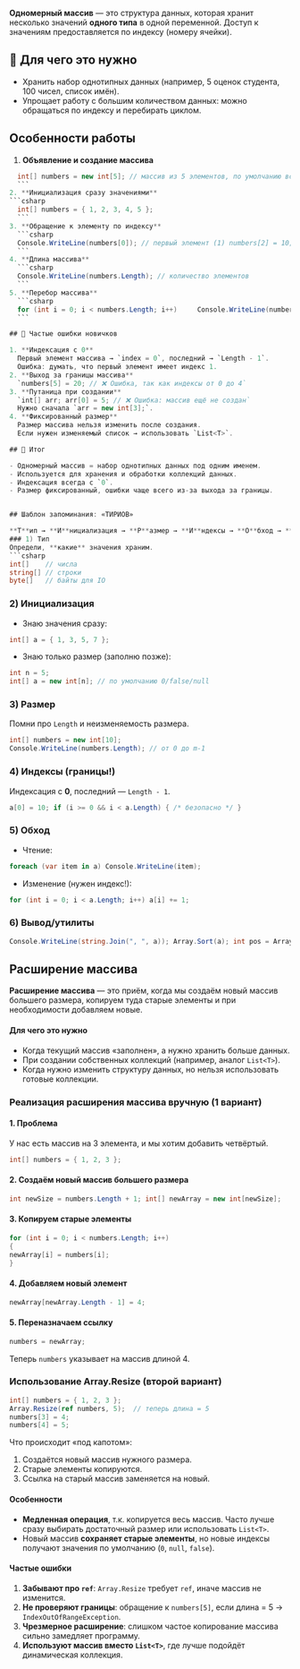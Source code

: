 **Одномерный массив** — это структура данных, которая хранит несколько значений **одного типа** в одной переменной. Доступ к значениям предоставляется по индексу (номеру ячейки).

## 🔹 Для чего это нужно

- Хранить набор однотипных данных (например, 5 оценок студента, 100 чисел, список имён).
- Упрощает работу с большим количеством данных: можно обращаться по индексу и перебирать циклом.

## Особенности работы

1. **Объявление и создание массива**
  ```csharp
    int[] numbers = new int[5]; // массив из 5 элементов, по умолчанию все = 0
    ```
2. **Инициализация сразу значениями**
  ```csharp
    int[] numbers = { 1, 2, 3, 4, 5 };
    ```
3. **Обращение к элементу по индексу**
    ```csharp
    Console.WriteLine(numbers[0]); // первый элемент (1) numbers[2] = 10;              // изменить третий элемент
    ```
4. **Длина массива**
    ```csharp
    Console.WriteLine(numbers.Length); // количество элементов
    ```
5. **Перебор массива**
    ```csharp
    for (int i = 0; i < numbers.Length; i++)     Console.WriteLine(numbers[i]);
    ```

## 🔹 Частые ошибки новичков

1. **Индексация с 0**  
    Первый элемент массива → `index = 0`, последний → `Length - 1`.  
    Ошибка: думать, что первый элемент имеет индекс 1.
2. **Выход за границы массива**
    `numbers[5] = 20; // ❌ Ошибка, так как индексы от 0 до 4`
3. **Путаница при создании**
    `int[] arr; arr[0] = 5; // ❌ Ошибка: массив ещё не создан`
    Нужно сначала `arr = new int[3];`.
4. **Фиксированный размер**  
    Размер массива нельзя изменить после создания.  
    Если нужен изменяемый список → использовать `List<T>`.

## 📝 Итог

- Одномерный массив = набор однотипных данных под одним именем.
- Используется для хранения и обработки коллекций данных.
- Индексация всегда с `0`.
- Размер фиксированный, ошибки чаще всего из-за выхода за границы.


## Шаблон запоминания: «ТИРИОВ»

**Т**ип → **И**нициализация → **Р**азмер → **И**ндексы → **О**бход → **В**ывод
### 1) Тип
Определи, **какие** значения храним.
```csharp
int[]    // числа
string[] // строки
byte[]   // байты для IO
```

### 2) Инициализация
- Знаю значения сразу:
```csharp
int[] a = { 1, 3, 5, 7 };
```

- Знаю только размер (заполню позже):
```csharp
int n = 5;
int[] a = new int[n]; // по умолчанию 0/false/null
```

### 3) Размер
Помни про `Length` и неизменяемость размера.
```csharp
int[] numbers = new int[10];
Console.WriteLine(numbers.Length); // от 0 до m-1
```

### 4) Индексы (границы!)
Индексация с **0**, последний — `Length - 1`.
```csharp
a[0] = 10; if (i >= 0 && i < a.Length) { /* безопасно */ }
```

### 5) Обход

- Чтение:
```csharp
foreach (var item in a) Console.WriteLine(item);
```

- Изменение (нужен индекс!):
```csharp
for (int i = 0; i < a.Length; i++) a[i] += 1;
```

### 6) Вывод/утилиты

```csharp
Console.WriteLine(string.Join(", ", a)); Array.Sort(a); int pos = Array.IndexOf(a, 7); Array.Fill(a, 0);
```


## Расширение массива
**Расширение массива** — это приём, когда мы создаём новый массив большего размера, копируем туда старые элементы и при необходимости добавляем новые.

#### Для чего это нужно
- Когда текущий массив «заполнен», а нужно хранить больше данных.
- При создании собственных коллекций (например, аналог `List<T>`).
- Когда нужно изменить структуру данных, но нельзя использовать готовые коллекции.

### Реализация расширения массива вручную (1 вариант)

#### 1. Проблема
У нас есть массив на 3 элемента, и мы хотим добавить четвёртый.
```csharp
int[] numbers = { 1, 2, 3 };
```

#### 2. Создаём новый массив большего размера
```csharp
int newSize = numbers.Length + 1; int[] newArray = new int[newSize];
```

#### 3. Копируем старые элементы

```csharp
for (int i = 0; i < numbers.Length; i++) 
{     
newArray[i] = numbers[i];
}
```

#### 4. Добавляем новый элемент

```csharp
newArray[newArray.Length - 1] = 4;
```

#### 5. Переназначаем ссылку

```csharp
numbers = newArray;
```

Теперь `numbers` указывает на массив длиной 4.

### Использование Array.Resize (второй вариант)

```csharp
int[] numbers = { 1, 2, 3 };
Array.Resize(ref numbers, 5);  // теперь длина = 5
numbers[3] = 4;
numbers[4] = 5;
```

Что происходит «под капотом»:
1. Создаётся новый массив нужного размера.
2. Старые элементы копируются.
3. Ссылка на старый массив заменяется на новый.

#### Особенности
- **Медленная операция**, т.к. копируется весь массив. Часто лучше сразу выбирать достаточный размер или использовать `List<T>`.
- Новый массив **сохраняет старые элементы**, но новые индексы получают значения по умолчанию (`0`, `null`, `false`).
#### Частые ошибки
1. **Забывают про `ref`**: `Array.Resize` требует `ref`, иначе массив не изменится.
2. **Не проверяют границы**: обращение к `numbers[5]`, если длина = 5 → `IndexOutOfRangeException`.
3. **Чрезмерное расширение**: слишком частое копирование массива сильно замедляет программу.
4. **Используют массив вместо `List<T>`**, где лучше подойдёт динамическая коллекция.